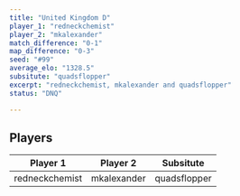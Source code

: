 ```yaml
---
title: "United Kingdom D"
player_1: "redneckchemist"
player_2: "mkalexander"
match_difference: "0-1"
map_difference: "0-3"
seed: "#99"
average_elo: "1328.5"
subsitute: "quadsflopper"
excerpt: "redneckchemist, mkalexander and quadsflopper"
status: "DNQ"

---
```

## Players

| Player 1 | Player 2 | Subsitute |
| -- | -- | -- |
| redneckchemist | mkalexander | quadsflopper |
